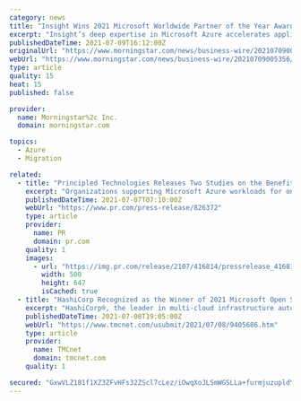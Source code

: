 ```yaml
---
category: news
title: "Insight Wins 2021 Microsoft Worldwide Partner of the Year Awards for Azure Migration and Solution Assessments"
excerpt: "Insight’s deep expertise in Microsoft Azure accelerates application modernization and cloud adoption every step of the way Insight Enterprises (NASDAQ:NSIT), the global provider of Insight Intelligent Technology Solutions™ for organizations of all ..."
publishedDateTime: 2021-07-09T16:12:00Z
originalUrl: "https://www.morningstar.com/news/business-wire/20210709005356/insight-wins-2021-microsoft-worldwide-partner-of-the-year-awards-for-azure-migration-and-solution-assessments"
webUrl: "https://www.morningstar.com/news/business-wire/20210709005356/insight-wins-2021-microsoft-worldwide-partner-of-the-year-awards-for-azure-migration-and-solution-assessments"
type: article
quality: 15
heat: 15
published: false

provider:
  name: Morningstar%2c Inc.
  domain: morningstar.com

topics:
  - Azure
  - Migration

related:
  - title: "Principled Technologies Releases Two Studies on the Benefits of New Microsoft Azure VMs Featuring 3rd Generation Intel Xeon Scalable Processors"
    excerpt: "Organizations supporting Microsoft Azure workloads for online transaction processing (OLTP) or business analytics databases may have reason to upgrade VMs soon. New VMs featuring 3rd Generation Intel Xeon Scalable processors are currently in preview,"
    publishedDateTime: 2021-07-07T07:10:00Z
    webUrl: "https://www.pr.com/press-release/826372"
    type: article
    provider:
      name: PR
      domain: pr.com
    quality: 1
    images:
      - url: "https://img.pr.com/release/2107/416814/pressrelease_416814_1625584870.png"
        width: 500
        height: 647
        isCached: true
  - title: "HashiCorp Recognized as the Winner of 2021 Microsoft Open Source Software on Azure Partner of the Year"
    excerpt: "HashiCorp®, the leader in multi-cloud infrastructure automation software, today announced it has won the 2021 Microsoft Open Source Software (OSS) on Azure Partner of the Year award. The company was honored among a global field of top Microsoft partners for demonstrating excellence in innovation and implementation of customer solutions based on Microsoft technology."
    publishedDateTime: 2021-07-08T19:05:00Z
    webUrl: "https://www.tmcnet.com/usubmit/2021/07/08/9405686.htm"
    type: article
    provider:
      name: TMCnet
      domain: tmcnet.com
    quality: 1

secured: "GxwVLZ181f1XZ3ZFvHFs32ZScl7cLez/iOwqXoJLSmWGSLLa+furmjuzupldYn6eCJ/RzfRvQpXG3NhjpemGz5/fOuQV68fUKwGe5ErEgdxSwTCDiwuCwHW8u/GWjkn/PQs1XUooRMIzH0LdBwR+e8/OdXti59NznxzDB0O1t/SPXR7O2i1tiH7MCcnloRdWUAeb5bJidtEUSNovr2pbO57kPWdA6mSLVAeUJFHjGRkjWZ/SnqrbY5yRZCkd14FrW5sPL+5P4bnrpGILNWwihO+W75vOQv2kSHfpuVx5nWWtey9Kyc6et38J20okAhTICO0S39RYvaNGpmY2ajR4yBdbAxL3ZAVvxpSCsT7BEmo=;w0wBWPHztFv0LsYdLPjrsA=="
---
```



